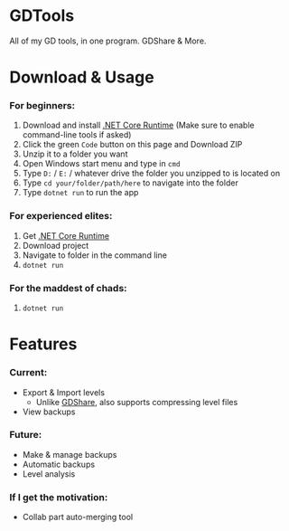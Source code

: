 # GDTools

All of my GD tools, in one program. GDShare & More.

# Download & Usage

### For beginners:

1. Download and install [.NET Core Runtime](https://dotnet.microsoft.com/download) (Make sure to enable command-line tools if asked)
2. Click the green `Code` button on this page and Download ZIP
3. Unzip it to a folder you want
4. Open Windows start menu and type in `cmd`
5. Type `D:` / `E:` / whatever drive the folder you unzipped to is located on
6. Type `cd your/folder/path/here` to navigate into the folder
7. Type `dotnet run` to run the app

### For experienced elites:

1. Get [.NET Core Runtime](https://dotnet.microsoft.com/download)
2. Download project
3. Navigate to folder in the command line
4. `dotnet run`

### For the maddest of chads:

1. `dotnet run`

# Features

### Current:

 * Export & Import levels
   * Unlike [GDShare](https://github.com/HJfod/gdshare), also supports compressing level files
 * View backups

### Future:

 * Make & manage backups
 * Automatic backups
 * Level analysis

### If I get the motivation:

 * Collab part auto-merging tool